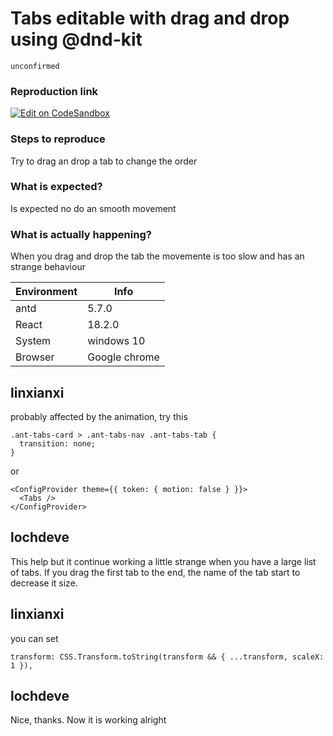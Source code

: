 # Tabs editable with drag and drop using @dnd-kit

`unconfirmed`

### Reproduction link

[![Edit on CodeSandbox](https://codesandbox.io/static/img/play-codesandbox.svg)](https://codesandbox.io/s/draggable-tabs-antd-5-2-2-forked-gd3hj7)

### Steps to reproduce

Try to drag an drop a tab to change the order

### What is expected?

Is expected no do an smooth movement

### What is actually happening?

When you drag and drop the tab the movemente is too slow and has an strange behaviour

| Environment | Info          |
| ----------- | ------------- |
| antd        | 5.7.0         |
| React       | 18.2.0        |
| System      | windows 10    |
| Browser     | Google chrome |

<!-- generated by ant-design-issue-helper. DO NOT REMOVE -->

## linxianxi

probably affected by the animation, try this

```
.ant-tabs-card > .ant-tabs-nav .ant-tabs-tab {
  transition: none;
}
```

or

```
<ConfigProvider theme={{ token: { motion: false } }}>
  <Tabs />
</ConfigProvider>
```

## lochdeve

This help but it continue working a little strange when you have a large list of tabs. If you drag the first tab to the end, the name of the tab start to decrease it size.

## linxianxi

you can set

```
transform: CSS.Transform.toString(transform && { ...transform, scaleX: 1 }),
```

## lochdeve

Nice, thanks. Now it is working alright
